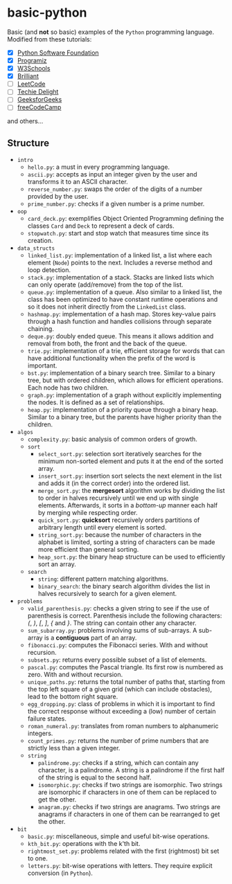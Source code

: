 # basic-python

Basic (and **not** so basic) examples of the `Python` programming language.
Modified from these tutorials:
- [x] [Python Software Foundation](https://docs.python.org/3/tutorial/index.html)
- [x] [Programiz](https://www.programiz.com/python-programming)
- [x] [W3Schools](https://www.w3schools.com/python/default.asp)
- [x] [Brilliant](https://brilliant.org)
- [ ] [LeetCode](https://leetcode.com)
- [ ] [Techie Delight](https://www.techiedelight.com)
- [ ] [GeeksforGeeks](https://www.geeksforgeeks.org/python-programming-language)
- [ ] [freeCodeCamp](https://www.freecodecamp.org/learn/scientific-computing-with-python)

and others...

## Structure

- `intro`
    + `hello.py`: a must in every programming language.
    + `ascii.py`: accepts as input an integer given by the user and transforms it to an ASCII character.
    + `reverse_number.py`: swaps the order of the digits of a number provided by the user.
    + `prime_number.py`: checks if a given number is a prime number.
- `oop`
    + `card_deck.py`: exemplifies Object Oriented Programming defining the classes `Card` and `Deck` to represent a deck of cards.
    + `stopwatch.py`: start and stop watch that measures time since its creation.
- `data_structs`
    + `linked_list.py`: implementation of a linked list, a list where each element (`Node`) points to the next. Includes a reverse method and loop detection.
    + `stack.py`: implementation of a stack. Stacks are linked lists which can only operate (add/remove) from the top of the list.
    + `queue.py`: implementation of a queue. Also similar to a linked list, the class has been optimized to have constant runtime operations and so it does not inherit directly from the `LinkedList` class.
    + `hashmap.py`: implementation of a hash map. Stores key-value pairs through a hash function and handles collisions through separate chaining.
    + `deque.py`: doubly ended queue. This means it allows addition and removal from both, the front and the back of the queue.
    + `trie.py`: implementation of a trie, efficient storage for words that can have additional functionality when the prefix of the word is important.
    + `bst.py`: implementation of a binary search tree. Similar to a binary tree, but with ordered children, which allows for efficient operations. Each node has two children.
    + `graph.py`: implementation of a graph without explicitly implementing the nodes. It is defined as a set of relationships.
    + `heap.py`: implementation of a priority queue through a binary heap. Similar to a binary tree, but the parents have higher priority than the children.
- `algos`
    + `complexity.py`: basic analysis of common orders of growth.
    + `sort`
        * `select_sort.py`: selection sort iteratively searches for the minimum non-sorted element and puts it at the end of the sorted array.
        * `insert_sort.py`: insertion sort selects the next element in the list and adds it (in the correct order) into the ordered list.
        * `merge_sort.py`: the **mergesort** algorithm works by dividing the list to order in halves recursively until we end up with single elements. Afterwards, it sorts in a _bottom-up_ manner each half by merging while respecting order.
        * `quick_sort.py`: **quicksort** recursively orders partitions of arbitrary length until every element is sorted.
        * `string_sort.py`: because the number of characters in the alphabet is limited, sorting a string of characters can be made more efficient than general sorting.
        * `heap_sort.py`: the binary heap structure can be used to efficiently sort an array.
    + `search`
        * `string`: different pattern matching algorithms.
        * `binary_search`: the binary search algorithm divides the list in halves recursively to search for a given element.
- `problems`
    + `valid_parenthesis.py`: checks a given string to see if the use of parenthesis is correct. Parenthesis include the following characters: _(_, _)_, _[_, _]_, _{_ and _}_. The string can contain other any character.
    + `sum_subarray.py`: problems involving sums of sub-arrays. A sub-array  is a **contiguous** part of an array.
    + `fibonacci.py`: computes the Fibonacci series. With and without recursion.
    + `subsets.py`: returns every possible subset of a list of elements.
    + `pascal.py`: computes the Pascal triangle. Its first row is numbered as zero. With and without recursion.
    + `unique_paths.py`: returns the total number of paths that, starting from the top left square of a given grid (which can include obstacles), lead to the bottom right square.
    + `egg_dropping.py`: class of problems in which it is important to find the correct response without exceeding a (low) number of certain failure states.
    + `roman_numeral.py`: translates from roman numbers to alphanumeric integers.
    + `count_primes.py`: returns the number of prime numbers that are strictly less than a given integer.
    + `string`
        * `palindrome.py`: checks if a string, which can contain any character, is a palindrome. A string is a palindrome if the first half of the string is equal to the second half.
        * `isomorphic.py`: checks if two strings are isomorphic. Two strings are isomorphic if characters in one of them can be replaced to get the other.
        * `anagram.py`: checks if two strings are anagrams. Two strings are anagrams if characters in one of them can be rearranged to get the other.
- `bit`
    + `basic.py`: miscellaneous, simple and useful bit-wise operations.
    + `kth_bit.py`: operations with the k'th bit.
    + `rightmost_set.py`: problems related with the first (rightmost) bit set to one.
    + `letters.py`: bit-wise operations with letters. They require explicit conversion (in `Python`).